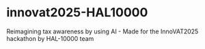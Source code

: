 # innovat2025-HAL10000
Reimagining tax awareness by using AI - Made for the InnoVAT2025 hackathon by HAL-10000 team
